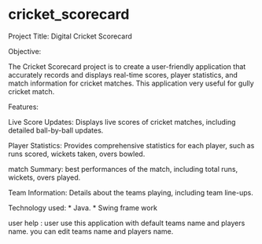 # cricket_scorecard

Project Title: Digital Cricket Scorecard

Objective:

The Cricket Scorecard project is to create a user-friendly application that accurately records and displays real-time scores, player statistics, and match information for cricket matches. This application very useful for gully cricket match.

Features:

Live Score Updates: 
    Displays live scores of cricket matches, including detailed ball-by-ball updates.
    
Player Statistics:
    Provides comprehensive statistics for each player, such as runs scored, wickets taken, overs bowled.
    
match Summary: 
    best performances of the match, including total runs, wickets, overs played.
    
Team Information:
    Details about the teams playing, including team line-ups.

Technology used:
     * Java.
     * Swing frame work

 user help :
     user use this application with default teams name and players name.
 you can edit teams name and players name.


